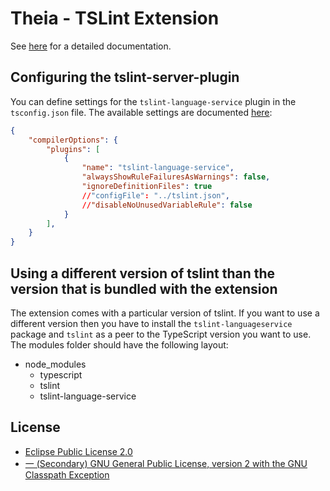 # Theia - TSLint Extension

See [here](https://github.com/theia-ide/theia) for a detailed documentation.

## Configuring the tslint-server-plugin

You can define settings for the `tslint-language-service` plugin in the `tsconfig.json` file.
The available settings are documented [here](https://github.com/angelozerr/tslint-language-service#configuration-options):
```json
{
    "compilerOptions": {
        "plugins": [
            {
                "name": "tslint-language-service",
                "alwaysShowRuleFailuresAsWarnings": false,
                "ignoreDefinitionFiles": true
                //"configFile": "../tslint.json",
                //"disableNoUnusedVariableRule": false
            }
        ],
    }
}
```

## Using a different version of tslint than the version that is bundled with the extension

The extension comes with a particular version of tslint.
If you want to use a different version then you have to install the `tslint-languageservice` package and `tslint` as a peer to the TypeScript version you want to use.
The modules folder should have the following layout:
- node_modules
  - typescript
  - tslint
  - tslint-language-service

## License
- [Eclipse Public License 2.0](http://www.eclipse.org/legal/epl-2.0/)
- [一 (Secondary) GNU General Public License, version 2 with the GNU Classpath Exception](https://projects.eclipse.org/license/secondary-gpl-2.0-cp)
